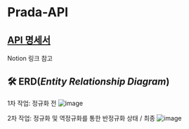 # Prada-API

## [API 명세서](https://planet-aletopelta-fbc.notion.site/da308a52ddc04dac86d38b4a1dfbc7a6?v=26e4e278cce0482b936cbef5def5b9a0)
Notion 링크 참고
<br>

## 🛠 ERD(***Entity Relationship Diagram***)

1차 작업: 정규화 전
![image](https://user-images.githubusercontent.com/61128538/218357160-7dbc7977-8ba4-4975-98d7-0251c6f9c34e.png)


2차 작업: 정규화 및 역정규화를 통한 반정규화 상태 / 최종
![image](https://user-images.githubusercontent.com/61128538/218357214-162ea1cf-8a47-4ad7-bd77-ed25bfeabfa3.png)

